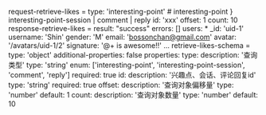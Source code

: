 request-retrieve-likes =
  type: 'interesting-point' # interesting-point } interesting-point-session | comment | reply
  id: 'xxx'
  offset: 1
  count: 10
response-retrieve-likes =
  result: "success"
  errors: []
  users: 
    * _id: 'uid-1'
      username: 'Shin'
      gender: 'M'
      email: 'bossonchan@gmail.com'
      avatar: '/avatars/uid-1/2'
      signature: '@+ is awesome!!'
    ...
retrieve-likes-schema =
  type: 'object'
  additional-properties: false
  properties: 
    type:
      description: '查询类型'
      type: 'string'
      enum: ['interesting-point', 'interesting-point-session', 'comment', 'reply']
      required: true
    id:
      description: '兴趣点、会话、评论回复id'
      type: 'string'
      required: true
    offset:
      description: '查询对象偏移量'
      type: 'number'
      default: 1
    count:
      description: '查询对象数量'
      type: 'number'
      default: 10
